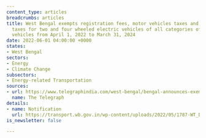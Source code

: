 ```yaml
---
content_type: articles
breadcrumbs: articles
title: West Bengal exempts registration fees, motor vehicles taxes and additional
  taxes for two and four wheeled electric vehicles of all categories of CNG-operated
  vehicles from April 1, 2022 to March 31, 2024
date: 2022-06-01 04:00:00 +0000
states:
- West Bengal
sectors:
- Energy
- Climate Change
subsectors:
- Energy-related Transportation
sources:
- url: https://www.telegraphindia.com/west-bengal/bengal-announces-exemption-of-registration-fees-motor-vehicle-and-additional-taxes/cid/1867175
  name: The Telegraph
details:
- name: Notification
  url: https://transport.wb.gov.in/wp-content/uploads/2022/05/1787-WT_DATE-25-06-2022.pdf
is_newsletter: false

---
```

